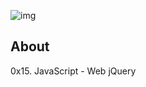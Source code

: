 ![img](https://assets.imaginablefutures.com/media/images/ALX_Logo.max-200x150.png)

## About

0x15. JavaScript - Web jQuery
